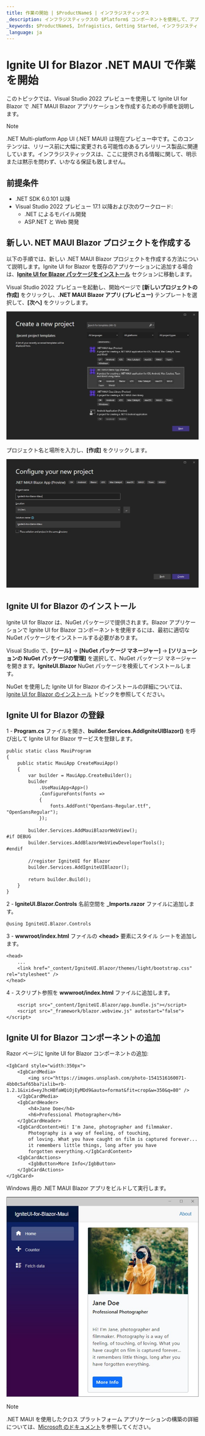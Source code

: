 ```yaml
---
title: 作業の開始 | $ProductName$ | インフラジスティックス
_description: インフラジスティックスの $Platform$ コンポーネントを使用して、アプリを作成し、世界最速の仮想化されたリアルタイムの $Platform$ データ グリッドとストリーミング ファイナンシャルおよびビジネス チャートを使用して、データの視覚化を向上させます。
_keywords: $ProductName$, Infragistics, Getting Started, インフラジスティックス, 作業の開始
_language: ja
---
```

# Ignite UI for Blazor .NET MAUI で作業を開始

このトピックでは、Visual Studio 2022 プレビューを使用して Ignite UI for Blazor で .NET MAUI Blazor アプリケーションを作成するための手順を説明します。

> [!NOTE]
> .NET Multi-platform App UI (.NET MAUI) は現在プレビュー中です。このコンテンツは、リリース前に大幅に変更される可能性のあるプレリリース製品に関連しています。インフラジスティックスは、ここに提供される情報に関して、明示または黙示を問わず、いかなる保証も致しません。

## 前提条件

* .NET SDK 6.0.101 以降
* Visual Studio 2022 プレビュー 17.1 以降および次のワークロード:
    - .NET によるモバイル開発
    - ASP.NET と Web 開発

## 新しい. NET MAUI Blazor プロジェクトを作成する
以下の手順では、新しい .NET MAUI Blazor プロジェクトを作成する方法について説明します。Ignite UI for Blazor を既存のアプリケーションに追加する場合は、[**Ignite UI for Blazor パッケージをインストール**](#ignite-ui-for-blazor-のインストール) セクションに移動します。

Visual Studio 2022 プレビューを起動し、開始ページで **[新しいプロジェクトの作成]** をクリックし、**.NET MAUI Blazor アプリ (プレビュー)** テンプレートを選択して、**[次へ]** をクリックします。

<img src="../images/general/new-blazor-project-maui.jpg" />

プロジェクト名と場所を入力し、**[作成]** をクリックします。

<img src="../images/general/new-blazor-project-configure-maui.jpg" />

## Ignite UI for Blazor のインストール

Ignite UI for Blazor は、NuGet パッケージで提供されます。Blazor アプリケーションで Ignite UI for Blazor コンポーネントを使用するには、最初に適切な NuGet パッケージをインストールする必要があります。

Visual Studio で、**[ツール]** → **[NuGet パッケージ マネージャー]** → **[ソリューションの NuGet パッケージの管理]** を選択して、NuGet パッケージ マネージャーを開きます。**IgniteUI.Blazor** NuGet パッケージを検索してインストールします。

NuGet を使用した Ignite UI for Blazor のインストールの詳細については、[Ignite UI for Blazor のインストール](general-installing-blazor.md) トピックを参照してください。

## Ignite UI for Blazor の登録

1 - **Program.cs** ファイルを開き、**builder.Services.AddIgniteUIBlazor()** を呼び出して Ignite UI for Blazor サービスを登録します。

```
public static class MauiProgram
{
	public static MauiApp CreateMauiApp()
	{
		var builder = MauiApp.CreateBuilder();
		builder
			.UseMauiApp<App>()
			.ConfigureFonts(fonts =>
			{
				fonts.AddFont("OpenSans-Regular.ttf", "OpenSansRegular");
			});

		builder.Services.AddMauiBlazorWebView();
#if DEBUG
		builder.Services.AddBlazorWebViewDeveloperTools();
#endif

        //register IgniteUI for Blazor
		builder.Services.AddIgniteUIBlazor();

		return builder.Build();
	}
}
```

2 - **IgniteUI.Blazor.Controls** 名前空間を **_Imports.razor** ファイルに追加します。

```razor
@using IgniteUI.Blazor.Controls
```

3 - **wwwroot/index.html** ファイルの **<head\>** 要素にスタイル シートを追加します。

```razor
<head>
    ...
    <link href="_content/IgniteUI.Blazor/themes/light/bootstrap.css" rel="stylesheet" />
</head>
```

4 - スクリプト参照を **wwwroot/index.html** ファイルに追加します。

```razor
	<script src="_content/IgniteUI.Blazor/app.bundle.js"></script>
	<script src="_framework/blazor.webview.js" autostart="false"></script>
```

## Ignite UI for Blazor コンポーネントの追加

Razor ページに Ignite UI for Blazor コンポーネントの追加:

```razor
<IgbCard style="width:350px">
    <IgbCardMedia>
        <img src="https://images.unsplash.com/photo-1541516160071-4bb0c5af65ba?ixlib=rb-1.2.1&ixid=eyJhcHBfaWQiOjEyMDd9&auto=format&fit=crop&w=350&q=80" />
    </IgbCardMedia>
    <IgbCardHeader>
        <h4>Jane Doe</h4>
        <h6>Professional Photographer</h6>
    </IgbCardHeader>
    <IgbCardContent>Hi! I'm Jane, photographer and filmmaker.
        Photography is a way of feeling, of touching,
        of loving. What you have caught on film is captured forever...
        it remembers little things, long after you have
        forgotten everything.</IgbCardContent>
    <IgbCardActions>
        <IgbButton>More Info</IgbButton>
    </IgbCardActions>
</IgbCard>
```

Windows 用の .NET MAUI Blazor アプリをビルドして実行します。

<img src="../images/general/getting-started-blazor-card-windows.jpg" />

> [!NOTE]
> .NET MAUI を使用したクロス プラットフォーム アプリケーションの構築の詳細については、[Microsoft のドキュメント](https://docs.microsoft.com/ja-jp/dotnet/maui/get-started/first-app?pivots=devices-android)を参照してください。